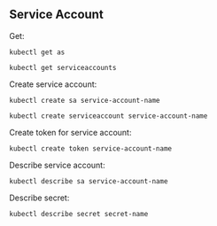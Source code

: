 ## Service Account
Get:
```shell
kubectl get as
```
```shell
kubectl get serviceaccounts
```
Create service account:
```shell
kubectl create sa service-account-name
```
```shell
kubectl create serviceaccount service-account-name
```
Create token for service account:
```shell
kubectl create token service-account-name
```
Describe service account:
```shell
kubectl describe sa service-account-name
```
Describe secret:
```shell
kubectl describe secret secret-name
```
